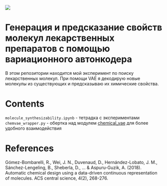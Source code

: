 ![](https://github.com/suessmann/jb_test_synthesizability/blob/master/img/given_mols.png?raw=true)
# Генерация и предсказание свойств молекул лекарственных препаратов с помощью вариационного автонкодера
В этом репозитории находится мой эксперимент по поиску лекарственных молекул. При помощи VAE я декодирую новые молекулы из существующих и предсказываю их химические свойства.

# Contents
```molecule_synthesizability.ipynb``` - тетрадка с экспериментами  
```chemvae_wrapper.py``` - обертка над модулем [chemical_vae](https://github.com/aspuru-guzik-group/chemical_vae) для более удобного взаимодействия

# References
Gómez-Bombarelli, R., Wei, J. N., Duvenaud, D., Hernández-Lobato, J. M., Sánchez-Lengeling, B., Sheberla, D., ... & Aspuru-Guzik, A. (2018). Automatic chemical design using a data-driven continuous representation of molecules. ACS central science, 4(2), 268-276.

